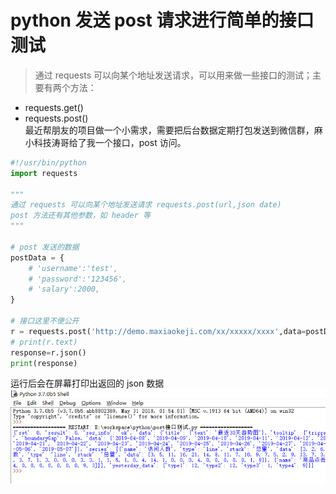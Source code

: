 # python 发送 post 请求进行简单的接口测试


> 通过 requests 可以向某个地址发送请求，可以用来做一些接口的测试；主要有两个方法：  
- requests.get()
- requests.post()  
最近帮朋友的项目做一个小需求，需要把后台数据定期打包发送到微信群，麻小科技涛哥给了我一个接口，post 访问。

<!--more-->

```python
#!/usr/bin/python
import requests

"""
通过 requests 可以向某个地址发送请求 requests.post(url,json date)
post 方法还有其他参数，如 header 等
"""

# post 发送的数据
postData = {
    # 'username':'test',
    # 'password':'123456',
    # 'salary':2000,
}

# 接口这里不便公开
r = requests.post('http://demo.maxiaokeji.com/xx/xxxxx/xxxx',data=postData)
# print(r.text)
response=r.json()
print(response)
```
运行后会在屏幕打印出返回的 json 数据
![返回数据](images/1.png)
